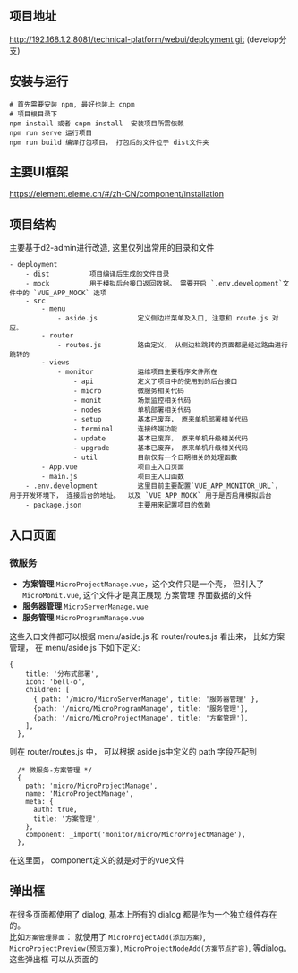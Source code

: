 ## 项目地址
http://192.168.1.2:8081/technical-platform/webui/deployment.git (develop分支)
## 安装与运行
```
# 首先需要安装 npm, 最好也装上 cnpm
# 项目根目录下
npm install 或者 cnpm install  安装项目所需依赖
npm run serve 运行项目
npm run build 编译打包项目， 打包后的文件位于 dist文件夹
```
## 主要UI框架
https://element.eleme.cn/#/zh-CN/component/installation
## 项目结构
主要基于d2-admin进行改造, 这里仅列出常用的目录和文件
```
- deployment
    - dist          项目编译后生成的文件目录
    - mock          用于模拟后台接口返回数据。 需要开启 `.env.development`文件中的 `VUE_APP_MOCK` 选项
    - src
        - menu      
            - aside.js          定义侧边栏菜单及入口, 注意和 route.js 对应。
        - router
            - routes.js         路由定义， 从侧边栏跳转的页面都是经过路由进行跳转的
        - views
            - monitor           运维项目主要程序文件所在
                - api           定义了项目中的使用到的后台接口
                - micro         微服务相关代码
                - monit         场景监控相关代码
                - nodes         单机部署相关代码
                - setup         基本已废弃， 原来单机部署相关代码
                - terminal      连接终端功能
                - update        基本已废弃， 原来单机升级相关代码
                - upgrade       基本已废弃， 原来单机升级相关代码
                - util          目前仅有一个日期相关的处理函数
        - App.vue               项目主入口页面               
        - main.js               项目主入口函数
    - .env.development          这里目前主要配置`VUE_APP_MONITOR_URL`， 用于开发环境下， 连接后台的地址。  以及 `VUE_APP_MOCK` 用于是否启用模拟后台
    - package.json              主要用来配置项目的依赖
```
## 入口页面
### 微服务
- **方案管理** `MicroProjectManage.vue`，这个文件只是一个壳，  但引入了 `MicroMonit.vue`, 这个文件才是真正展现 方案管理 界面数据的文件
- **服务器管理** `MicroServerManage.vue`
- **服务管理** `MicroProgramManage.vue` 

这些入口文件都可以根据 menu/aside.js 和 router/routes.js 看出来， 比如方案管理， 在 menu/aside.js 下如下定义:
```
{
    title: '分布式部署',
    icon: 'bell-o',
    children: [
      { path: '/micro/MicroServerManage', title: '服务器管理' },
      {path: '/micro/MicroProgramManage', title: '服务管理'},
      {path: '/micro/MicroProjectManage', title: '方案管理'},
    ],
  },
```
则在 router/routes.js 中， 可以根据 aside.js中定义的 path 字段匹配到 
```
  /* 微服务-方案管理 */
  {
    path: 'micro/MicroProjectManage',
    name: 'MicroProjectManage',
    meta: {
      auth: true,
      title: '方案管理',
    },
    component: _import('monitor/micro/MicroProjectManage'),
  },
```
在这里面， component定义的就是对于的vue文件

## 弹出框
在很多页面都使用了 dialog, 基本上所有的 dialog 都是作为一个独立组件存在的。  
比如`方案管理界面`： 就使用了 `MicroProjectAdd(添加方案)`, `MicroProjectPreview(预览方案)`, `MicroProjectNodeAdd(方案节点扩容)`, 等dialog。
这些弹出框 可以从页面的 <script>标签中import 语句和 <template> 中最末尾使用的自定义标签中找到。

